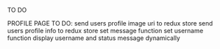 TO DO

PROFILE PAGE TO DO:
send users profile image uri to redux store
send users profile info to redux store
set message function
set username function
display username and status message dynamically
